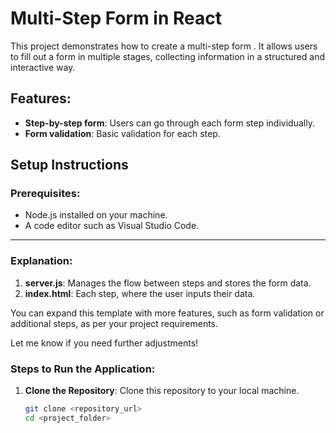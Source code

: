 # Multi-Step Form in React

This project demonstrates how to create a multi-step form . It allows users to fill out a form in multiple stages, collecting information in a structured and interactive way.

## Features:
- **Step-by-step form**: Users can go through each form step individually.
- **Form validation**: Basic validation for each step.

## Setup Instructions

### Prerequisites:
- Node.js installed on your machine.
- A code editor such as Visual Studio Code.
  

  
---

### **Explanation**:
1. **server.js**: Manages the flow between steps and stores the form data.
2. **index.html**: Each step, where the user inputs their data.


You can expand this template with more features, such as form validation or additional steps, as per your project requirements.

Let me know if you need further adjustments!



### Steps to Run the Application:

1. **Clone the Repository**:
   Clone this repository to your local machine.

   ```bash
   git clone <repository_url>
   cd <project_folder>
